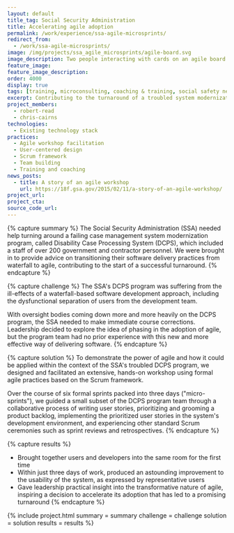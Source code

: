 ```yaml
---
layout: default
title_tag: Social Security Administration
title: Accelerating agile adoption
permalink: /work/experience/ssa-agile-microsprints/
redirect_from:
  - /work/ssa-agile-microsprints/
image: /img/projects/ssa_agile_microsprints/agile-board.svg
image_description: Two people interacting with cards on an agile board.
feature_image:
feature_image_description:
order: 4000
display: true
tags: [training, microconsulting, coaching & training, social safety net, robert read, chris cairns]
excerpt: Contributing to the turnaround of a troubled system modernization program at the Social Security Administration through agile micro-sprints.
project_members:
  - robert-read
  - chris-cairns
technologies:
  - Existing technology stack
practices:
  - Agile workshop facilitation
  - User-centered design
  - Scrum framework
  - Team building
  - Training and coaching
news_posts:
  - title: A story of an agile workshop
    url: https://18f.gsa.gov/2015/02/11/a-story-of-an-agile-workshop/
project_url:
project_cta:
source_code_url:
---
```


{% capture summary %}
The Social Security Administration (SSA) needed help turning around
a failing case management system modernization program, called
Disability Case Processing System (DCPS), which included a staff of
over 200 government and contractor personnel. We were brought
in to provide advice on transitioning their software delivery practices
from waterfall to agile, contributing to the start of a successful turnaround.
{% endcapture %}

{% capture challenge %}
The SSA's DCPS program was suffering from the ill-effects of a waterfall-based
software development approach, including the dysfunctional separation of
users from the development team.

With oversight bodies coming down more and more heavily on the DCPS program,
the SSA needed to make immediate course corrections. Leadership decided
to explore the idea of phasing in the adoption of agile, but the program
team had no prior experience with this new and more effective way of delivering
software.
{% endcapture %}

{% capture solution %}
To demonstrate the power of agile and how it could be applied within the
context of the SSA's troubled DCPS program, we designed and facilitated an
extensive, hands-on workshop using formal agile practices based on the
Scrum framework.

Over the course of six formal sprints packed into three days ("micro-sprints"), we
guided a small subset of the DCPS program team through a collaborative process of
writing user stories, prioritizing and grooming a product backlog, implementing
the prioritized user stories in the system's development environment, and
experiencing other standard Scrum ceremonies such as sprint reviews and
retrospectives.
{% endcapture %}

{% capture results %}
- Brought together users and developers into the same room for the first time
- Within just three days of work, produced an astounding improvement to the
usability of the system, as expressed by representative users
- Gave leadership practical insight into the transformative nature of
agile, inspiring a decision to accelerate its adoption that has led to
a promising turnaround
{% endcapture %}

{% include project.html
  summary = summary
  challenge = challenge
  solution = solution
  results = results
%}
